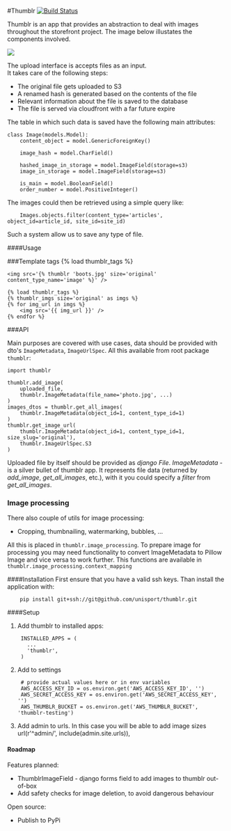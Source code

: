 #Thumblr [![Build Status](https://magnum.travis-ci.com/unisport/thumblr.svg?token=qsbi8v1ehwb8Bju5YWQ6&branch=master)](https://magnum.travis-ci.com/unisport/thumblr)

Thumblr is an app that provides an abstraction to deal with images throughout the storefront project. The image below illustates the components involved.  

![](http://s3.amazonaws.com/storefront-dump/upload.png)


The upload interface is accepts files as an input.  
It takes care of the following steps:

* The original file gets uploaded to S3
* A renamed hash is generated based on the contents of the file
* Relevant information about the file is saved to the database
* The file is served via cloudfront with a far future expire

The table in which such data is saved have the following main attributes:

    class Image(models.Model):
        content_object = model.GenericForeignKey()
        
        image_hash = model.CharField()
        
        hashed_image_in_storage = model.ImageField(storage=s3)
        image_in_storage = model.ImageField(storage=s3)        

        is_main = model.BooleanField()
        order_number = model.PositiveInteger()
        

The images could then be retrieved using a simple query like:

        Images.objects.filter(content_type='articles', object_id=article_id, site_id=site_id) 

Such a system allow us to save any type of file. 

####Usage

###Template tags
    {% load thumblr_tags %}
    
    <img src='{% thumblr 'boots.jpg' size='original' content_type_name='image' %}' />

    {% load thumblr_tags %}
    {% thumblr_imgs size='original' as imgs %}
    {% for img_url in imgs %}
        <img src='{{ img_url }}' />
    {% endfor %}
    
###API

Main purposes are covered with use cases, data should be provided with dto's 
`ImageMetadata`, `ImageUrlSpec`. All this available from root package `thumblr`:

    import thumblr
    
    thumblr.add_image(
        uploaded_file, 
        thumblr.ImageMetadata(file_name='photo.jpg', ...)
    )
    images_dtos = thumblr.get_all_images(
        thumblr.ImageMetadata(object_id=1, content_type_id=1)
    )
    thumblr.get_image_url(
        thumblr.ImageMetadata(object_id=1, content_type_id=1, size_slug='original'), 
        thumblr.ImageUrlSpec.S3
    )
    
Uploaded file by itself should be provided as *django* *File*. 
*ImageMetadata* - is a silver bullet of thumblr app. It represents file data (returned by *add_image*, *get_all_images*, etc.), 
with it you could specify a *filter* from *get_all_images*.

### Image processing
There also couple of utils for image processing: 
 * Cropping, thumbnailing, watermarking, bubbles, ...

All this is placed in `thumblr.image_processing`. To prepare image for processing you may need functionality to convert
ImageMetadata to Pillow Image and vice versa to work further. This functions are available in `thumblr.image_processing.context_mapping` 


####Installation
First ensure that you have a valid ssh keys. Than install the application with:

        pip install git+ssh://git@github.com/unisport/thumblr.git

####Setup
1. Add thumblr to installed apps:

        INSTALLED_APPS = (
          ...
          'thumblr',
        )
        
2. Add to settings 

        # provide actual values here or in env variables
        AWS_ACCESS_KEY_ID = os.environ.get('AWS_ACCESS_KEY_ID', '')  
        AWS_SECRET_ACCESS_KEY = os.environ.get('AWS_SECRET_ACCESS_KEY', '')
        AWS_THUMBLR_BUCKET = os.environ.get('AWS_THUMBLR_BUCKET', 'thumblr-testing')        

3. Add admin to urls. In this case you will be able to add image sizes
        url(r'^admin/', include(admin.site.urls)),
        
#### Roadmap
Features planned:
 - ThumblrImageField - django forms field to add images to thumblr out-of-box
 - Add safety checks for image deletion, to avoid dangerous behaviour

Open source:
 - Publish to PyPi
